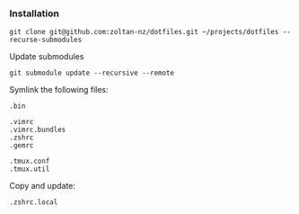 ### Installation

```
git clone git@github.com:zoltan-nz/dotfiles.git ~/projects/dotfiles --recurse-submodules
```

Update submodules
```
git submodule update --recursive --remote
```

Symlink the following files:
```
.bin

.vimrc
.vimrc.bundles
.zshrc
.gemrc

.tmux.conf
.tmux.util
```

Copy and update:
```
.zshrc.local
```
